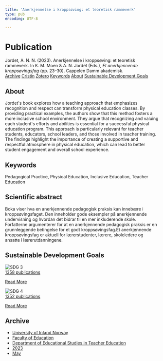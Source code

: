 ```yaml
---
title: 'Anerkjennelse i kroppsøving: et teoretisk rammeverk'
type: pub
encoding: UTF-8

---
```

<h1>Publication</h1>
<article id="csl-bib-container-HMEEL7CC" class="csl-bib-container">
  <div class="csl-bib-body"> <div class="csl-entry">Jordet, A. N. N. (2023). Anerkjennelse i kroppsøving: et teoretisk rammeverk. In K. M. Moen &#38; A. N. Jordet (Eds.), <i>Et anerkjennende kroppsøvingsfag</i> (pp. 23–30). Cappelen Damm akademisk.</div> </div>
  <div class="csl-bib-buttons">
    <a href="#taxonomy-article-HMEEL7CC" alt="archive" class="csl-bib-button">Archive</a>
    <a href="https://app.cristin.no/results/show.jsf?id=2144903" alt="Cristin" class="csl-bib-button">Cristin</a>
    <a href="http://zotero.org/groups/5881554/items/HMEEL7CC" alt="Zotero" class="csl-bib-button">Zotero</a>
    <a href="#keywords-article-HMEEL7CC" alt="keywords" class="csl-bib-button">Keywords</a>
    <a href="#about-article-HMEEL7CC" alt="about_pub" class="csl-bib-button">About</a>
    <a href="#sdg-article-HMEEL7CC" alt="sdg" class="csl-bib-button">Sustainable Development Goals</a>
  </div>
  <div id="csl-bib-meta-container-HMEEL7CC"></div>
</article>
<div id="csl-bib-meta-HMEEL7CC" class="csl-bib-meta">
  <article id="about-article-HMEEL7CC" class="about_pub-article">
    <h1>About</h1>
    Jordet's book explores how a teaching approach that emphasizes recognition and respect can transform physical education classes. By providing practical examples, the authors show that this method fosters a more inclusive school environment. They argue that recognizing and valuing each student's efforts and abilities is essential for a successful physical education program. This approach is particularly relevant for teacher students, educators, school leaders, and those involved in teacher training. The findings highlight the importance of creating a supportive and respectful atmosphere in physical education, which can lead to better student engagement and overall school experience.
  </article>
  <article id="keywords-article-HMEEL7CC" class="keywords-article">
    <h1>Keywords</h1>
    Pedagogical Practice, Physical Education, Inclusive Education, Teacher Education
  </article>
  <article id="abstract-article-HMEEL7CC" class="abstract-article">
    <h1>Scientific abstract</h1>
    Boka viser hva en anerkjennende pedagogisk praksis kan innebære i kroppsøvingsfaget. Den inneholder gode eksempler på anerkjennende undervisning og hvordan det bidrar til en mer inkluderende skole. Forfatterne argumenterer for at en anerkjennende pedagogisk praksis er en grunnleggende betingelse for et godt kroppsøvingsfag.Et anerkjennende kroppsøvingsfag er aktuell for lærerstudenter, lærere, skoleledere og ansatte i lærerutdanningene.
  </article>
  <article id="sdg-article-HMEEL7CC" class="sdg-article">
    <h1>Sustainable Development Goals</h1>
    <div class="sdg-container"><div id="sdg3" class="sdg">
        <img src="{{< params subfolder >}}images/sdg/sdg03_en.png" class="image" alt="SDG 3">
        <div class="sdg-overlay">
          <a href="{{< params subfolder >}}en/archive/?sdg=3#archive" class="sdg-publication-count"><span>1358</span> publications</a>
          <p><a href="https://sdgs.un.org/goals/goal3" class="sdg-read-more">Read More</a></p>
        </div>
      </div> <div id="sdg4" class="sdg">
        <img src="{{< params subfolder >}}images/sdg/sdg04_en.png" class="image" alt="SDG 4">
        <div class="sdg-overlay">
          <a href="{{< params subfolder >}}en/archive/?sdg=4#archive" class="sdg-publication-count"><span>1352</span> publications</a>
          <p><a href="https://sdgs.un.org/goals/goal4" class="sdg-read-more">Read More</a></p>
        </div>
      </div></div>
  </article>
  <article id="taxonomy-article-HMEEL7CC" class="taxonomy-article">
    <h1>Archive</h1>
    <ul>
      <li><a href="{{< params subfolder >}}en/archive/?key=3DCRN523">University of Inland Norway</a></li>
      <li><a href="{{< params subfolder >}}en/archive/?key=WYNZA47F">Faculty of Education</a></li>
      <li><a href="{{< params subfolder >}}en/archive/?key=BKPR6TE7">Department of Educational Studies in Teacher Education</a></li>
      <li><a href="{{< params subfolder >}}en/archive/?key=TKXB7BTS">2023</a></li>
      <li><a href="{{< params subfolder >}}en/archive/?key=NCV4RS7L">May</a></li>
    </ul>
  </article>
</div>
